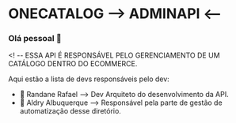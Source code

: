 # ONECATALOG --> ADMINAPI <--

### Olá pessoal 👋

<! --
 ESSA API É RESPONSÁVEL PELO GERENCIAMENTO DE UM CATÁLOGO DENTRO DO ECOMMERCE.

Aqui estão a lista de devs responsáveis pelo dev:

- 🌱 Randane Rafael --> Dev Arquiteto do desenvolvimento da API.
- 🔭 Aldry Albuquerque --> Responsável pela parte de gestão de automatização desse diretório. 

